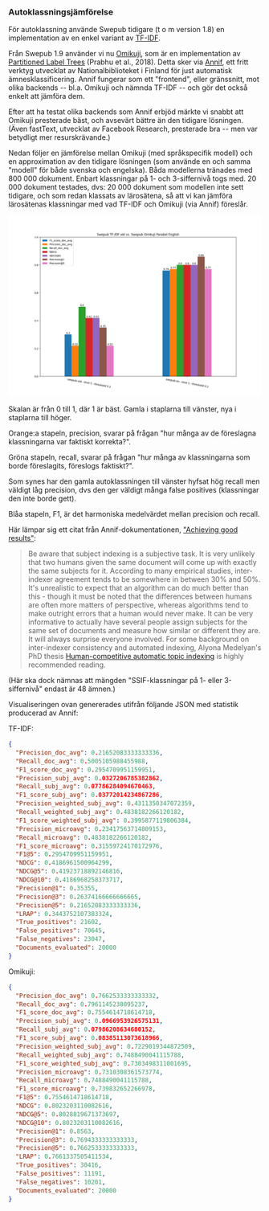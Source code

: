 ### Autoklassningsjämförelse

För autoklassning använde Swepub tidigare (t o m version 1.8) en implementation av en enkel
variant av [TF-IDF](https://en.wikipedia.org/wiki/Tf%E2%80%93idf).

Från Swepub 1.9 använder vi nu [Omikuji](https://github.com/tomtung/omikuji), som är en implementation
av [Partitioned Label Trees](https://dl.acm.org/doi/10.1145/3178876.3185998) (Prabhu et al., 2018). Detta
sker via [Annif](https://annif.org/), ett fritt verktyg utvecklat av Nationalbiblioteket i Finland för just
automatisk ämnesklassificering. Annif fungerar som ett "frontend", eller gränssnitt, mot olika backends -- bl.a.
Omikuji och nämnda TF-IDF -- och gör det också enkelt att jämföra dem.

Efter att ha testat olika backends som Annif erbjöd märkte vi snabbt att Omikuji presterade bäst, och avsevärt
bättre än den tidigare lösningen. (Även fastText, utvecklat av Facebook Research, presterade bra -- men var betydligt
mer resurskrävande.)

Nedan följer en jämförelse mellan Omikuji (med språkspecifik modell) och en approximation av den tidigare lösningen
(som använde en och samma "modell" för både svenska och engelska). Båda modellerna tränades med
800 000 dokument. Enbart klassningar på 1- och 3-siffernivå togs med. 20 000 dokument testades, dvs: 20 000 dokument
som modellen inte sett tidigare, och som redan klassats av lärosätena, så att vi kan jämföra lärosätenas klassningar
med vad TF-IDF och Omikuji (via Annif) föreslår.

![TF-IDF vs Omikuji](metrics_20221020_18_31_55.png?raw=true "TF-IDF vs Omikuji]")

Skalan är från 0 till 1, där 1 är bäst. Gamla i staplarna till vänster, nya i staplarna till höger.

Orange:a stapeln, precision, svarar på frågan "hur många av de föreslagna klassningarna var faktiskt korrekta?".

Gröna stapeln, recall, svarar på frågan "hur många av klassningarna som borde föreslagits, föreslogs faktiskt?".

Som synes har den gamla autoklassningen till vänster hyfsat hög recall men väldigt låg precision, dvs den ger väldigt
många false positives (klassningar den inte borde gett).

Blåa stapeln, F1, är det harmoniska medelvärdet mellan precision och recall.

Här lämpar sig ett citat från Annif-dokumentationen, ["Achieving good results"](https://github.com/NatLibFi/Annif/wiki/Achieving-good-results):

> Be aware that subject indexing is a subjective task. It is very unlikely that two humans given the same document will come up with exactly the same subjects for it. According to many empirical studies, inter-indexer agreement tends to be somewhere in between 30% and 50%. It's unrealistic to expect that an algorithm can do much better than this - though it must be noted that the differences between humans are often more matters of perspective, whereas algorithms tend to make outright errors that a human would never make. It can be very informative to actually have several people assign subjects for the same set of documents and measure how similar or different they are. It will always surprise everyone involved. For some background on inter-indexer consistency and automated indexing, Alyona Medelyan's PhD thesis [Human-competitive automatic topic indexing](https://researchcommons.waikato.ac.nz/handle/10289/3513) is highly recommended reading.

(Här ska dock nämnas att mängden "SSIF-klassningar på 1- eller 3-siffernivå" endast är 48 ämnen.)

Visualiseringen ovan genererades utifrån följande JSON med statistik producerad av Annif:

TF-IDF:
```json
{
  "Precision_doc_avg": 0.21652083333333336,
  "Recall_doc_avg": 0.5005105988455988,
  "F1_score_doc_avg": 0.2954709951159951,
  "Precision_subj_avg": 0.0327206785382862,
  "Recall_subj_avg": 0.07786284094670463,
  "F1_score_subj_avg": 0.03772014234867286,
  "Precision_weighted_subj_avg": 0.4311350347072359,
  "Recall_weighted_subj_avg": 0.4838182266120182,
  "F1_score_weighted_subj_avg": 0.3995877119806384,
  "Precision_microavg": 0.23417563714809153,
  "Recall_microavg": 0.4838182266120182,
  "F1_score_microavg": 0.31559724170172976,
  "F1@5": 0.2954709951159951,
  "NDCG": 0.4186961500964299,
  "NDCG@5": 0.41923718892146816,
  "NDCG@10": 0.4186968258373717,
  "Precision@1": 0.35355,
  "Precision@3": 0.26374166666666665,
  "Precision@5": 0.21652083333333336,
  "LRAP": 0.3443752107383324,
  "True_positives": 21602,
  "False_positives": 70645,
  "False_negatives": 23047,
  "Documents_evaluated": 20000
}
```

Omikuji:
```json
{
  "Precision_doc_avg": 0.7662533333333332,
  "Recall_doc_avg": 0.7961145238095237,
  "F1_score_doc_avg": 0.7554614718614718,
  "Precision_subj_avg": 0.0966953926575131,
  "Recall_subj_avg": 0.07986208634680152,
  "F1_score_subj_avg": 0.08385113073618966,
  "Precision_weighted_subj_avg": 0.7229019344872509,
  "Recall_weighted_subj_avg": 0.7488490041115788,
  "F1_score_weighted_subj_avg": 0.7303498311001695,
  "Precision_microavg": 0.7310308361573774,
  "Recall_microavg": 0.7488490041115788,
  "F1_score_microavg": 0.739832652266978,
  "F1@5": 0.7554614718614718,
  "NDCG": 0.8023203110082616,
  "NDCG@5": 0.8028819671373697,
  "NDCG@10": 0.8023203110082616,
  "Precision@1": 0.8563,
  "Precision@3": 0.7694333333333333,
  "Precision@5": 0.7662533333333333,
  "LRAP": 0.7661337505411534,
  "True_positives": 30416,
  "False_positives": 11191,
  "False_negatives": 10201,
  "Documents_evaluated": 20000
}
```